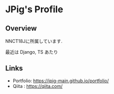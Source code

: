 # JPig's Profile

## Overview

NNCT18Jに所属しています.

最近は Django, TS あたり

## Links

- Portfolio: https://jpig-main.github.io/portfolio/
- Qiita : https://qiita.com/
